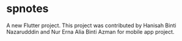 # spnotes

A new Flutter project. This project was contributed by Hanisah Binti Nazarudddin and Nur Erna Alia Binti Azman for mobile app project. 


